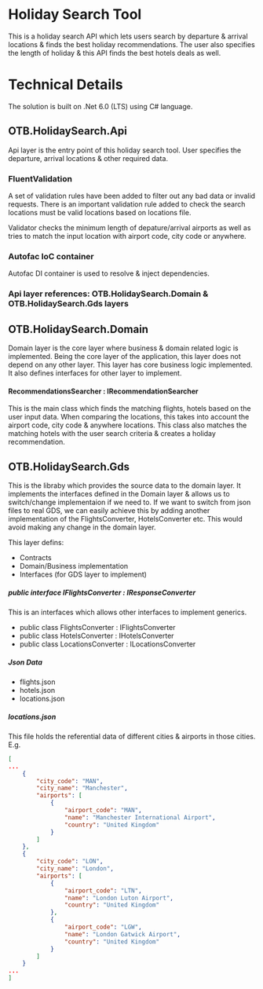 # Holiday Search Tool

This is a holiday search API which lets users search by departure & arrival locations &
finds the best holiday recommendations. The user also specifies the length of
holiday & this API finds the best hotels deals as well.

# Technical Details

The solution is built on .Net 6.0 (LTS) using C# language. 

## OTB.HolidaySearch.Api
Api layer is the entry point of this holiday search tool. User specifies
the departure, arrival locations & other required data.

### FluentValidation
A set of validation rules have been added to filter out any bad data or invalid requests.
There is an important validation rule added to check the search locations must be valid locations based
on locations file.

Validator checks the minimum length of depature/arrival airports as well as tries to match the input
location with airport code, city code or anywhere.

### Autofac IoC container
Autofac DI container is used to resolve & inject dependencies.

### Api layer references: OTB.HolidaySearch.Domain & OTB.HolidaySearch.Gds layers

## OTB.HolidaySearch.Domain
Domain layer is the core layer where business & domain related logic is implemented. Being the core layer of
the application, this layer does not depend on any other layer. 
This layer has core business logic implemented. It also defines interfaces for other layer to implement.

#### RecommendationsSearcher : IRecommendationSearcher
This is the main class which finds the matching flights, hotels based on the user input data. When comparing
the locations, this takes into account the airport code, city code & anywhere locations.
This class also matches the matching hotels with the user search criteria & creates a holiday recommendation.

## OTB.HolidaySearch.Gds
This is the libraby which provides the source data to the domain layer. It implements the interfaces defined
in the Domain layer & allows us to switch/change implementaion if we need to. If we want to switch from
json files to real GDS, we can easily achieve this by adding another implementation of the FlightsConverter, HotelsConverter etc.
This would avoid making any change in the domain layer.

This layer defins:
* Contracts
* Domain/Business implementation
* Interfaces (for GDS layer to implement)

##### public interface IFlightsConverter<out FlightsResponse> : IResponseConverter<FlightsResponse>
This is an interfaces which allows other interfaces to implement generics.
* public class FlightsConverter : IFlightsConverter<FlightsResponse>
* public class HotelsConverter : IHotelsConverter<HotelsResponse>
* public class LocationsConverter : ILocationsConverter<LocationsResponse>
##### Json Data
* flights.json
* hotels.json
* locations.json

##### locations.json
This file holds the referential data of different cities & airports in those cities. E.g.
```json
[
...
	{
		"city_code": "MAN",
		"city_name": "Manchester",
		"airports": [
			{
				"airport_code": "MAN",
				"name": "Manchester International Airport",
				"country": "United Kingdom"
			}
		]
	},
	{
		"city_code": "LON",
		"city_name": "London",
		"airports": [
			{
				"airport_code": "LTN",
				"name": "London Luton Airport",
				"country": "United Kingdom"
			},
			{
				"airport_code": "LGW",
				"name": "London Gatwick Airport",
				"country": "United Kingdom"
			}
		]
	}
...
]
```
